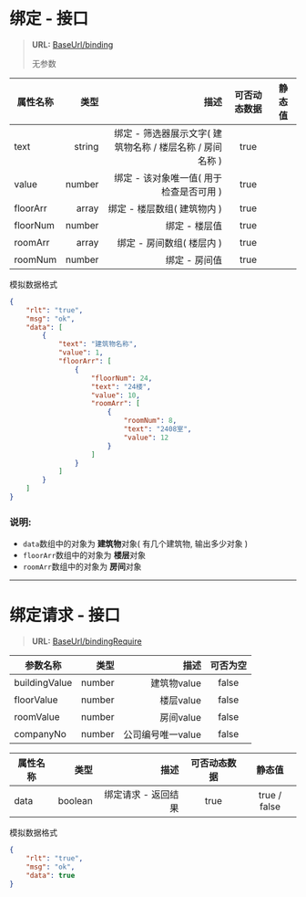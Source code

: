 # **绑定 - 接口**
> **URL:** [BaseUrl/binding](BaseUrl/binding)
>
> 无参数

| 属性名称     | 类型       | 描述                                                          |  可否动态数据  |     静态值           |
| --------    | -----:     | -----:                                                       | :----:        |     :----:          |
| text        | string     | 绑定 - 筛选器展示文字( 建筑物名称 / 楼层名称 / 房间名称 )        |   true        |                     |
| value       | number     | 绑定 - 该对象唯一值( 用于检查是否可用 )                         |   true        |                     |
| floorArr    | array      | 绑定 - 楼层数组( 建筑物内 )                                    |   true        |                      |
| floorNum    | number     | 绑定 - 楼层值                                                 |   true        |                      |
| roomArr     | array      | 绑定 - 房间数组( 楼层内 )                                      |   true        |                      |
| roomNum     | number     | 绑定 - 房间值                                                 |   true        |                      |


模拟数据格式
```json
{
    "rlt": "true",
    "msg": "ok",
    "data": [
        {
            "text": "建筑物名称",
            "value": 1,
            "floorArr": [
                {
                    "floorNum": 24,
                    "text": "24楼",
                    "value": 10,
                    "roomArr": [
                        {
                            "roomNum": 8,
                            "text": "2408室",
                            "value": 12
                        }
                    ]
                }
            ]
        }
    ]
}
```

### 说明:

* `data`数组中的对象为 **建筑物**对象( 有几个建筑物, 输出多少对象 )
* `floorArr`数组中的对象为 **楼层**对象
* `roomArr`数组中的对象为 **房间**对象 

***

# **绑定请求 - 接口**
> **URL:** [BaseUrl/bindingRequire](BaseUrl/bindingRequire)

| 参数名称          | 类型        | 描述               |  可否为空  |
| --------          | -----:     | -----:             | :----:    |
| buildingValue     | number     | 建筑物value        |   false   |
| floorValue        | number     | 楼层value          |   false   |
| roomValue         | number     | 房间value          |   false   |
| companyNo         | number     | 公司编号唯一value   |   false   |

| 属性名称     | 类型       | 描述                  |  可否动态数据 |   静态值        |
| --------    | -----:     | -----:                | :----:       |   :----:       |
| data        | boolean    | 绑定请求 - 返回结果    |   true       |   true / false  |

模拟数据格式
```json
{
    "rlt": "true",
    "msg": "ok",
    "data": true
}
```
